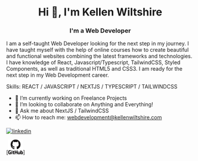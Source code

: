 

<h1 align="center">Hi 👋, I'm Kellen Wiltshire</h1>
<h3 align="center">I'm a Web Developer</h3>
I am a self-taught Web Developer looking for the next step in my journey. I have taught myself with the help of online courses how to create beautiful and functional websites combining the latest frameworks and technologies. I have knowledge of React, Javascript/Typescript, TailwindCSS, Styled Components, as well as traditional HTML5 and CSS3. I am ready for the next step in my Web Development career.


Skills: REACT / JAVASCRIPT / NEXTJS / TYPESCRIPT / TAILWINDCSS

- 🔭 I’m currently working on Freelance Projects 
- 👯 I’m looking to collaborate on Anything and Everything! 
- 💬 Ask me about NextJS / TailwindCSS 
- 📫 How to reach me: webdevelopment@kellenwiltshire.com 


 [<img src='https://cdn.jsdelivr.net/npm/simple-icons@3.0.1/icons/linkedin.svg' alt='linkedin' height='40'>](https://www.linkedin.com/in/kellenwiltshire/)  
 
 [<img src='https://raw.githubusercontent.com/devicons/devicon/2ae2a900d2f041da66e950e4d48052658d850630/icons/github/github-original-wordmark.svg' height='40'>]



